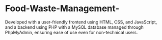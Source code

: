 # Food-Waste-Management-
Developed with a user-friendly frontend using HTML, CSS, and JavaScript, and a backend using PHP with a MySQL database managed through PhpMyAdmin, ensuring ease of use even for non-technical users.
